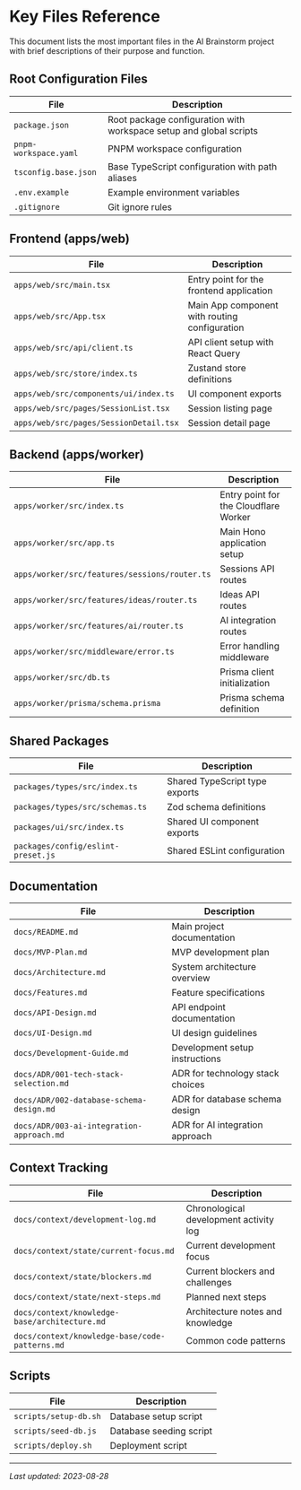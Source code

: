 # Key Files Reference

This document lists the most important files in the AI Brainstorm project with brief descriptions of their purpose and function.

## Root Configuration Files

| File | Description |
|------|-------------|
| `package.json` | Root package configuration with workspace setup and global scripts |
| `pnpm-workspace.yaml` | PNPM workspace configuration |
| `tsconfig.base.json` | Base TypeScript configuration with path aliases |
| `.env.example` | Example environment variables |
| `.gitignore` | Git ignore rules |

## Frontend (apps/web)

| File | Description |
|------|-------------|
| `apps/web/src/main.tsx` | Entry point for the frontend application |
| `apps/web/src/App.tsx` | Main App component with routing configuration |
| `apps/web/src/api/client.ts` | API client setup with React Query |
| `apps/web/src/store/index.ts` | Zustand store definitions |
| `apps/web/src/components/ui/index.ts` | UI component exports |
| `apps/web/src/pages/SessionList.tsx` | Session listing page |
| `apps/web/src/pages/SessionDetail.tsx` | Session detail page |

## Backend (apps/worker)

| File | Description |
|------|-------------|
| `apps/worker/src/index.ts` | Entry point for the Cloudflare Worker |
| `apps/worker/src/app.ts` | Main Hono application setup |
| `apps/worker/src/features/sessions/router.ts` | Sessions API routes |
| `apps/worker/src/features/ideas/router.ts` | Ideas API routes |
| `apps/worker/src/features/ai/router.ts` | AI integration routes |
| `apps/worker/src/middleware/error.ts` | Error handling middleware |
| `apps/worker/src/db.ts` | Prisma client initialization |
| `apps/worker/prisma/schema.prisma` | Prisma schema definition |

## Shared Packages

| File | Description |
|------|-------------|
| `packages/types/src/index.ts` | Shared TypeScript type exports |
| `packages/types/src/schemas.ts` | Zod schema definitions |
| `packages/ui/src/index.ts` | Shared UI component exports |
| `packages/config/eslint-preset.js` | Shared ESLint configuration |

## Documentation

| File | Description |
|------|-------------|
| `docs/README.md` | Main project documentation |
| `docs/MVP-Plan.md` | MVP development plan |
| `docs/Architecture.md` | System architecture overview |
| `docs/Features.md` | Feature specifications |
| `docs/API-Design.md` | API endpoint documentation |
| `docs/UI-Design.md` | UI design guidelines |
| `docs/Development-Guide.md` | Development setup instructions |
| `docs/ADR/001-tech-stack-selection.md` | ADR for technology stack choices |
| `docs/ADR/002-database-schema-design.md` | ADR for database schema design |
| `docs/ADR/003-ai-integration-approach.md` | ADR for AI integration approach |

## Context Tracking

| File | Description |
|------|-------------|
| `docs/context/development-log.md` | Chronological development activity log |
| `docs/context/state/current-focus.md` | Current development focus |
| `docs/context/state/blockers.md` | Current blockers and challenges |
| `docs/context/state/next-steps.md` | Planned next steps |
| `docs/context/knowledge-base/architecture.md` | Architecture notes and knowledge |
| `docs/context/knowledge-base/code-patterns.md` | Common code patterns |

## Scripts

| File | Description |
|------|-------------|
| `scripts/setup-db.sh` | Database setup script |
| `scripts/seed-db.js` | Database seeding script |
| `scripts/deploy.sh` | Deployment script |

---

*Last updated: 2023-08-28* 